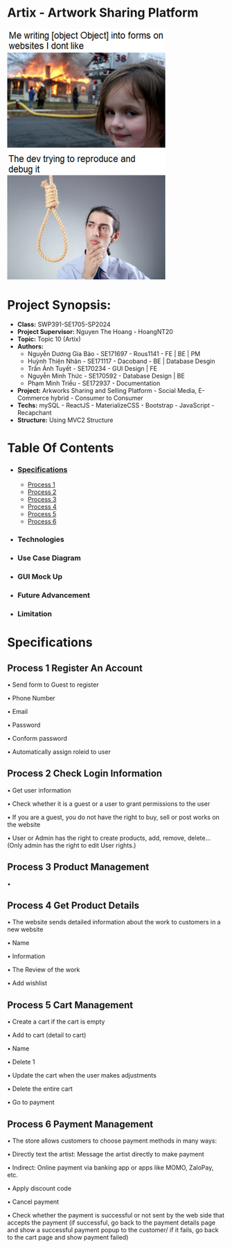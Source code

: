 
# Artix - Artwork Sharing Platform
![Artix Logo](https://github.com/Dacoband/SWP391-Artix/blob/62aa4f36bb0872b9c6c5a69567e522bb032b1ca2/images/codeBurn.png)
# **Project Synopsis:**
  - **Class:** SWP391-SE1705-SP2024
  - **Project Supervisor:** Nguyen The Hoang - HoangNT20
  - **Topic:** Topic 10 (Artix)
  - **Authors:**
    - Nguyễn Dương Gia Bảo - SE171697 - Rous1141 - FE | BE | PM
    - Huỳnh Thiện Nhân - SE171117 - Dacoband - BE | Database Desgin
    - Trần Ánh Tuyết - SE170234 - GUI Design | FE
    - Nguyễn Minh Thức - SE170592 - Database Design | BE
    - Phạm Minh Triều - SE172937 - Documentation
- **Project:** Arkworks Sharing and Selling Platform - Social Media, E-Commerce hybrid - Consumer to Consumer
- **Techs:** mySQL - ReactJS - MaterializeCSS - Bootstrap - JavaScript - Recapchant 
- **Structure:** Using MVC2 Structure 
# **Table Of Contents**
- ### [Specifications](#specifications)
  - [Process 1](#process-1-register-an-account)
  - [Process 2](#process-2-check-login-information)
  - [Process 3](#process-3-product-management)
  - [Process 4](#process-4-get-product-details)
  - [Process 5](#process-5-cart-management)
  - [Process 6](#process-6-payment-management)
- ### Technologies
- ### Use Case Diagram
- ### GUI Mock Up
- ### Future Advancement
- ### Limitation
 

# Specifications
## Process 1 Register An Account

• Send form to Guest to register

• Phone Number

• Email

• Password

• Conform password

• Automatically assign roleid to user

## Process 2 Check Login Information

• Get user information

• Check whether it is a guest or a user to grant permissions to the user

• If you are a guest, you do not have the right to buy, sell or post works on the website

• User or Admin has the right to create products, add, remove, delete... (Only admin has the right to edit User rights.)

## Process 3 Product Management
• 
    

## Process 4 Get Product Details

• The website sends detailed information about the work to customers in a new website

• Name

• Information

• The Review of the work

• Add wishlist

## Process 5 Cart Management

• Create a cart if the cart is empty

• Add to cart (detail to cart)

• Name

• Delete 1

• Update the cart when the user makes adjustments

• Delete the entire cart

• Go to payment

## Process 6 Payment Management

• The store allows customers to choose payment methods in many ways:

• Directly text the artist: Message the artist directly to make payment

• Indirect: Online payment via banking app or apps like MOMO, ZaloPay, etc.

• Apply discount code

• Cancel payment

• Check whether the payment is successful or not sent by the web side that accepts the payment (if successful, go back to the payment details page and show a successful payment popup to the customer/ if it fails, go back to the cart page and show payment failed)

